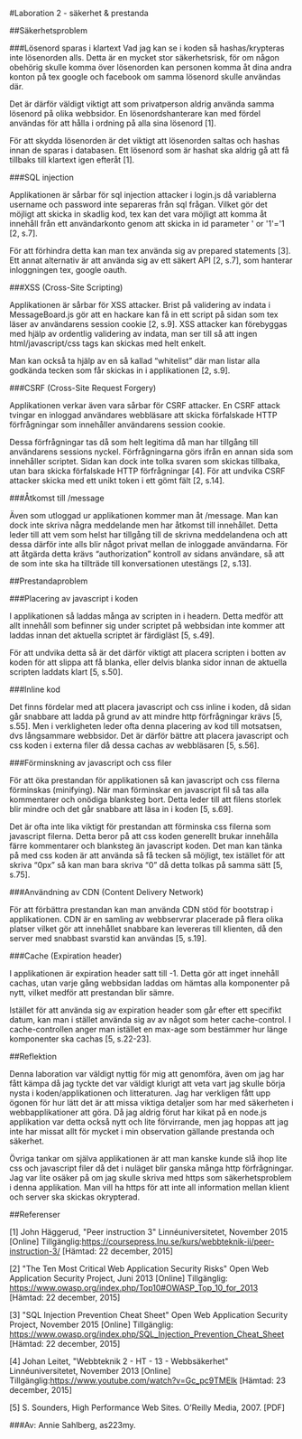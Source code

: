 #Laboration 2 - säkerhet & prestanda

##Säkerhetsproblem

###Lösenord sparas i klartext
Vad jag kan se i koden så hashas/krypteras inte lösenorden alls. 
Detta är en mycket stor säkerhetsrisk, för om någon obehörig skulle komma över lösenorden kan personen komma åt dina andra konton på tex google och facebook om samma lösenord skulle användas där.

Det är därför väldigt viktigt att som privatperson aldrig använda samma lösenord på olika webbsidor. En lösenordshanterare kan med fördel användas för att hålla i ordning på alla sina lösenord [1]. 

För att skydda lösenorden är det viktigt att lösenorden saltas och hashas innan de sparas i databasen. Ett lösenord som är hashat ska aldrig gå att få tillbaks till klartext igen efteråt [1]. 

###SQL injection

Applikationen är sårbar för sql injection attacker i login.js då variablerna username och password inte separeras från sql frågan. Vilket gör det möjligt att skicka in skadlig kod, tex kan det vara möjligt att komma åt innehåll från ett användarkonto genom att skicka in id parameter ' or '1'='1 [2, s.7]. 

För att förhindra detta kan man tex använda sig av prepared statements [3]. 
Ett annat alternativ är att använda sig av ett säkert API [2, s.7], som hanterar inloggningen tex, google oauth.  

###XSS (Cross-Site Scripting) 

Applikationen är sårbar för XSS attacker. Brist på validering av indata i MessageBoard.js gör att en hackare kan få in ett script på sidan som tex läser av användarens session cookie [2, s.9].
XSS attacker kan förebyggas med hjälp av ordentlig validering av indata, man ser till så att ingen html/javascript/css tags kan skickas med helt enkelt.

Man kan också ta hjälp av en så kallad “whitelist” där man listar alla godkända tecken som får skickas in i applikationen [2, s.9]. 

###CSRF (Cross-Site Request Forgery)

Applikationen verkar även vara sårbar för CSRF attacker. 
En CSRF attack tvingar en inloggad användares webbläsare att skicka förfalskade HTTP förfrågningar som innehåller användarens session cookie. 

Dessa förfrågningar tas då som helt legitima då man har tillgång till användarens sessions nyckel. 
Förfrågningarna görs ifrån en annan sida som innehåller scriptet. 
Sidan kan dock inte tolka svaren som skickas tillbaka, utan bara skicka förfalskade HTTP förfrågningar [4]. 
För att undvika CSRF attacker skicka med ett unikt token i ett gömt fält [2, s.14].  

###Åtkomst till /message

Även som utloggad ur applikationen kommer man åt /message. Man kan dock inte skriva några meddelande men har åtkomst till innehållet. Detta leder till att vem som helst har tillgång till de skrivna meddelandena och att dessa därför inte alls blir något privat mellan de inloggade användarna. För att åtgärda detta krävs “authorization” kontroll av sidans användare, så att de som inte ska ha tillträde till konversationen utestängs [2, s.13]. 

##Prestandaproblem

###Placering av javascript i koden

I applikationen så laddas många av scripten in i headern.
Detta medför att allt innehåll som befinner sig under scriptet på webbsidan inte kommer att laddas innan det aktuella scriptet är färdigläst [5, s.49].  

För att undvika detta så är det därför viktigt att placera scripten i botten av koden för att slippa att få blanka, eller delvis blanka sidor innan de aktuella scripten laddats klart [5, s.50].

###Inline kod

Det finns fördelar med att placera javascript och css inline i koden, då sidan går snabbare att ladda på grund av att mindre http förfrågningar krävs [5, s.55]. 
Men i verkligheten leder ofta denna placering av kod till motsatsen, dvs långsammare webbsidor. Det är därför bättre att placera javascript och css koden i externa filer då dessa cachas av webbläsaren [5, s.56]. 

###Förminskning av javascript och css filer 

För att öka prestandan för applikationen så kan javascript och css filerna förminskas (minifying). När man förminskar en javascript fil så tas alla kommentarer och onödiga blanksteg bort. Detta leder till att filens storlek blir mindre och det går snabbare att läsa in i koden [5, s.69]. 

Det är ofta inte lika viktigt för prestandan att förminska css filerna som javascript filerna. Detta beror på att css koden generellt brukar innehålla färre kommentarer och blanksteg än javascript koden. Det man kan tänka på med css koden är att använda så få tecken så möjligt, tex istället för att skriva “0px” så kan man bara skriva “0” då detta tolkas på samma sätt [5, s.75]. 

###Användning av CDN (Content Delivery Network)

För att förbättra prestandan kan man använda CDN stöd för bootstrap i applikationen. 
CDN är en samling av webbservrar placerade på flera olika platser vilket gör att innehållet snabbare kan levereras till klienten, då den server med snabbast svarstid kan användas [5, s.19]. 

###Cache (Expiration header) 

I applikationen är expiration header satt till -1. Detta gör att inget innehåll cachas, utan varje gång webbsidan laddas om hämtas alla komponenter på nytt, vilket medför att prestandan blir sämre. 

Istället för att använda sig av expiration header som går efter ett specifikt datum, kan man i stället använda sig av av något som heter cache-control. I cache-controllen anger man istället en max-age som bestämmer hur länge komponenter ska cachas [5, s.22-23].   
						
##Reflektion

Denna laboration var väldigt nyttig för mig att genomföra, även om jag har fått kämpa då jag tyckte det var väldigt klurigt att veta vart jag skulle börja nysta i koden/applikationen och litteraturen. Jag har verkligen fått upp ögonen för hur lätt det är att missa viktiga detaljer som har med säkerheten i webbapplikationer att göra. 
Då jag aldrig förut har kikat på en node.js applikation var detta också nytt och lite förvirrande, men jag hoppas att jag inte har missat allt för mycket i min observation gällande prestanda och säkerhet.

Övriga tankar om själva applikationen är att man kanske kunde slå ihop lite css och javascript filer då det i nuläget blir ganska många http förfrågningar. 
Jag var lite osäker på om jag skulle skriva med https som säkerhetsproblem i denna applikation. 
Man vill ha https för att inte all information mellan klient och server ska skickas okrypterad.

##Referenser

[1] John Häggerud, "Peer instruction 3" Linnéuniversitetet, November 2015 [Online] Tillgänglig:https://coursepress.lnu.se/kurs/webbteknik-ii/peer-instruction-3/ [Hämtad: 22 december, 2015]

[2] "The Ten Most Critical Web Application Security Risks" Open Web Application Security Project, Juni 2013 [Online] Tillgänglig: https://www.owasp.org/index.php/Top10#OWASP_Top_10_for_2013 [Hämtad: 22 december, 2015]

[3] "SQL Injection Prevention Cheat Sheet" Open Web Application Security Project, November 2015 [Online] Tillgänglig: https://www.owasp.org/index.php/SQL_Injection_Prevention_Cheat_Sheet  [Hämtad: 22 december, 2015]

[4] Johan Leitet, "Webbteknik 2 - HT - 13 - Webbsäkerhet" Linnéuniversitetet, November 2013 [Online] Tillgänglig:https://www.youtube.com/watch?v=Gc_pc9TMEIk  [Hämtad: 23 december, 2015]

[5] S. Sounders, High Performance Web Sites. O’Reilly Media, 2007. [PDF]   

###Av: Annie Sahlberg, as223my. 
